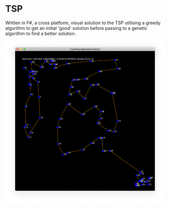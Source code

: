 # TSP
Written in F#, a cross platform, visual solution to the TSP utilising a greedy algorithm to get an initial 'good' solution before passing to a genetic algorithm to find a better solution. 

![screenshot](screenshot-1.png)
